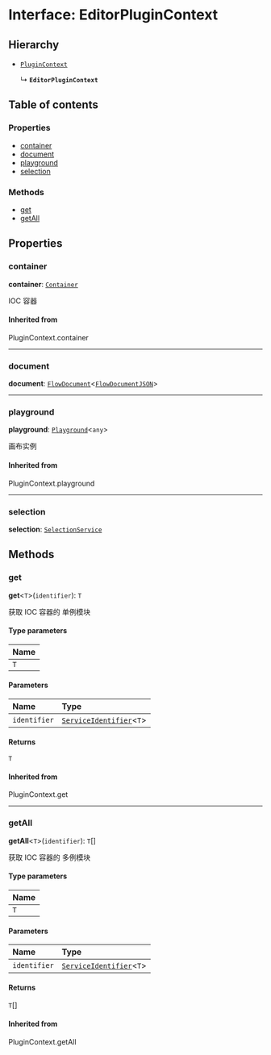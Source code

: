 # Interface: EditorPluginContext

## Hierarchy

* [`PluginContext`](/en/auto-docs/editor/variables/PluginContext-1.md)

  ↳ **`EditorPluginContext`**

## Table of contents

### Properties

* [container](/en/auto-docs/editor/interfaces/EditorPluginContext.md#container)
* [document](/en/auto-docs/editor/interfaces/EditorPluginContext.md#document)
* [playground](/en/auto-docs/editor/interfaces/EditorPluginContext.md#playground)
* [selection](/en/auto-docs/editor/interfaces/EditorPluginContext.md#selection)

### Methods

* [get](/en/auto-docs/editor/interfaces/EditorPluginContext.md#get)
* [getAll](/en/auto-docs/editor/interfaces/EditorPluginContext.md#getall)

## Properties

### container

**container**: [`Container`](/en/auto-docs/editor/interfaces/interfaces.Container.md)

IOC 容器

#### Inherited from

PluginContext.container

***

### document

**document**: [`FlowDocument`](/en/auto-docs/editor/classes/FlowDocument.md)<[`FlowDocumentJSON`](/en/auto-docs/editor/types/FlowDocumentJSON.md)>

***

### playground

**playground**: [`Playground`](/en/auto-docs/editor/classes/Playground.md)<`any`>

画布实例

#### Inherited from

PluginContext.playground

***

### selection

**selection**: [`SelectionService`](/en/auto-docs/editor/classes/SelectionService.md)

## Methods

### get

**get**<`T`>(`identifier`): `T`

获取 IOC 容器的 单例模块

#### Type parameters

| Name |
| :------ |
| `T` |

#### Parameters

| Name | Type |
| :------ | :------ |
| `identifier` | [`ServiceIdentifier`](/en/auto-docs/editor/types/interfaces.ServiceIdentifier.md)<`T`> |

#### Returns

`T`

#### Inherited from

PluginContext.get

***

### getAll

**getAll**<`T`>(`identifier`): `T`\[]

获取 IOC 容器的 多例模块

#### Type parameters

| Name |
| :------ |
| `T` |

#### Parameters

| Name | Type |
| :------ | :------ |
| `identifier` | [`ServiceIdentifier`](/en/auto-docs/editor/types/interfaces.ServiceIdentifier.md)<`T`> |

#### Returns

`T`\[]

#### Inherited from

PluginContext.getAll
